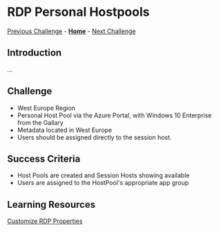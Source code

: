 # RDP Personal Hostpools

[Previous Challenge](./00-Pre-Reqs.md) - **[Home](../README.md)** - [Next Challenge](./xxx.md)

## Introduction
...

## Challenge 
- West Europe Region
- Personal Host Pool via the Azure Portal, with Windows 10 Enterprise from the Gallary
- Metadata located in West Europe
- Users should be assigned directly to the session host.

## Success Criteria
- Host Pools are created and Session Hosts showing available
- Users are assigned to the HostPool's appropriate app group

## Learning Resources
[Customize RDP Properties](https://docs.microsoft.com/en-us/azure/virtual-desktop/customize-rdp-properties)